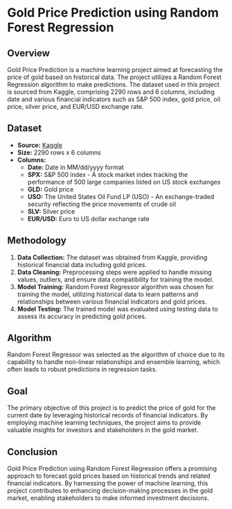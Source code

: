 # Gold Price Prediction using Random Forest Regression

## Overview
Gold Price Prediction is a machine learning project aimed at forecasting the price of gold based on historical data. The project utilizes a Random Forest Regression algorithm to make predictions. The dataset used in this project is sourced from Kaggle, comprising 2290 rows and 6 columns, including date and various financial indicators such as S&P 500 index, gold price, oil price, silver price, and EUR/USD exchange rate.

## Dataset
- **Source:** [Kaggle](https://www.kaggle.com/datasets/altruistdelhite04/gold-price-data/data)
- **Size:** 2290 rows x 6 columns
- **Columns:**
  - **Date:** Date in MM/dd/yyyy format
  - **SPX:** S&P 500 index - A stock market index tracking the performance of 500 large companies listed on US stock exchanges
  - **GLD:** Gold price
  - **USO:** The United States Oil Fund LP (USO) - An exchange-traded security reflecting the price movements of crude oil
  - **SLV:** Silver price
  - **EUR/USD:** Euro to US dollar exchange rate

## Methodology
1. **Data Collection:** The dataset was obtained from Kaggle, providing historical financial data including gold prices.
2. **Data Cleaning:** Preprocessing steps were applied to handle missing values, outliers, and ensure data compatibility for training the model.
3. **Model Training:** Random Forest Regressor algorithm was chosen for training the model, utilizing historical data to learn patterns and relationships between various financial indicators and gold prices.
4. **Model Testing:** The trained model was evaluated using testing data to assess its accuracy in predicting gold prices.

## Algorithm
Random Forest Regressor was selected as the algorithm of choice due to its capability to handle non-linear relationships and ensemble learning, which often leads to robust predictions in regression tasks.

## Goal
The primary objective of this project is to predict the price of gold for the current date by leveraging historical records of financial indicators. By employing machine learning techniques, the project aims to provide valuable insights for investors and stakeholders in the gold market.

## Conclusion
Gold Price Prediction using Random Forest Regression offers a promising approach to forecast gold prices based on historical trends and related financial indicators. By harnessing the power of machine learning, this project contributes to enhancing decision-making processes in the gold market, enabling stakeholders to make informed investment decisions.
